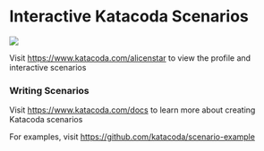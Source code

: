 # Interactive Katacoda Scenarios

[![](http://shields.katacoda.com/katacoda/alicenstar/count.svg)](https://www.katacoda.com/alicenstar "Get your profile on Katacoda.com")

Visit https://www.katacoda.com/alicenstar to view the profile and interactive scenarios

### Writing Scenarios
Visit https://www.katacoda.com/docs to learn more about creating Katacoda scenarios

For examples, visit https://github.com/katacoda/scenario-example
